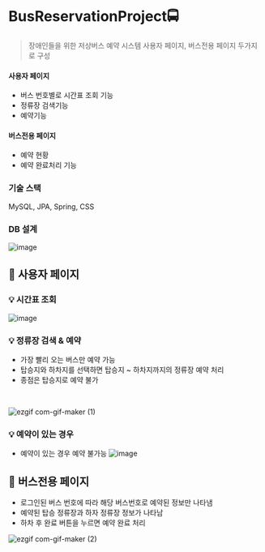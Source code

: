 # BusReservationProject🚍
> 장애인들을 위한 저상버스 예약 시스템
> 사용자 페이지, 버스전용 페이지 두가지로 구성

#### 사용자 페이지
- 버스 번호별로 시간표 조회 기능
- 정류장 검색기능
- 예약기능

#### 버스전용 페이지
- 예약 현황
- 예약 완료처리 기능

### 기술 스택
MySQL, JPA, Spring, CSS

### DB 설계
![image](https://user-images.githubusercontent.com/87464750/229339478-d566fe14-9fcf-43e8-a790-564e1adbf52a.png)

## 📑 사용자 페이지
### 💡 시간표 조회
![image](https://user-images.githubusercontent.com/87464750/211001367-140814d4-3f53-46e3-b007-e3e4e2abd1d0.png)

### 💡 정류장 검색 & 예약
- 가장 빨리 오는 버스만 예약 가능
- 탑승지와 하차지를 선택하면 탑승지 ~ 하차지까지의 정류장 예약 처리
- 종점은 탑승지로 예약 불가
<br>

![ezgif com-gif-maker (1)](https://user-images.githubusercontent.com/87464750/210999590-67620c42-780f-4ffe-a0ad-78aca6cb8e01.gif)

### 💡 예약이 있는 경우
- 예약이 있는 경우 예약 불가능
![image](https://user-images.githubusercontent.com/87464750/211000732-c401e57c-3ce6-4a8c-b96b-f078568c3992.png)


## 📑 버스전용 페이지
- 로그인된 버스 번호에 따라 해당 버스번호로 예약된 정보만 나타냄
- 예약된 탑승 정류장과 하자 정류장 정보가 나타남
- 하차 후 완료 버튼을 누르면 예약 완료 처리

![ezgif com-gif-maker (2)](https://user-images.githubusercontent.com/87464750/211000528-c6fa0833-41ad-4f1c-99de-178a22f1538e.gif)
